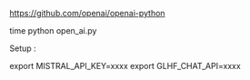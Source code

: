 https://github.com/openai/openai-python

time python open_ai.py 

Setup :

export MISTRAL_API_KEY=xxxx
export GLHF_CHAT_API=xxxx